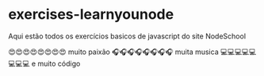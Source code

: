 # exercises-learnyounode

Aqui estão todos os exercícios basicos de javascript do site NodeSchool

😍😍😍😍😍😍😍😍 muito paixão
🎧🎧🎧🎧🎧🎧🎧🎧 muita musica
💻💻💻💻💻💻💻💻 e muito código
